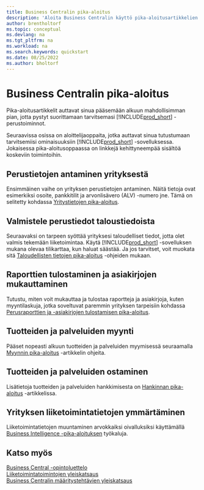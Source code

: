 ```yaml
---
title: Business Centralin pika-aloitus
description: 'Aloita Business Centralin käyttö pika-aloitusartikkelien ja vihjeiden avulla, joiden avulla voit täyttää ensimmäiset kriittiset kentät.'
author: brentholtorf
ms.topic: conceptual
ms.devlang: na
ms.tgt_pltfrm: na
ms.workload: na
ms.search.keywords: quickstart
ms.date: 08/25/2022
ms.author: bholtorf
---
```


# <a name="business-central-quick-starts"></a>Business Centralin pika-aloitus

Pika-aloitusartikkelit auttavat sinua pääsemään alkuun mahdollisimman pian, jotta pystyt suorittamaan tarvitsemasi [!INCLUDE[prod_short](includes/prod_short.md)] -perustoiminnot.

Seuraavissa osissa on aloittelijaoppaita, jotka auttavat sinua tutustumaan tarvitsemiisi ominaisuuksiin [!INCLUDE[prod_short](includes/prod_short.md)] -sovelluksessa. Jokaisessa pika-aloitusoppaassa on linkkejä kehittyneempää sisältöä koskeviin toimintoihin.

## <a name="provide-basic-information-about-your-company"></a>Perustietojen antaminen yrityksestä

Ensimmäinen vaihe on yrityksen perustietojen antaminen. Näitä tietoja ovat esimerkiksi osoite, pankkitilit ja arvonlisävero (ALV) -numero jne. Tämä on selitetty kohdassa [Yritystietojen pika-aloitus](quick-start-company-information.md).

## <a name="prepare-basic-financial-information"></a>Valmistele perustiedot taloustiedoista

Seuraavaksi on tarpeen syöttää yrityksesi taloudelliset tiedot, jotta olet valmis tekemään liiketoimintaa. Käytä [!INCLUDE[prod_short](includes/prod_short.md)] -sovelluksen mukana olevaa tilikarttaa, kun haluat säästää. Ja jos tarvitset, voit muokata sitä [Taloudellisten tietojen pika-aloitus](quick-start-financial-information.md) -ohjeiden mukaan.

<!--
## <a name="financial-basics"></a>Financial Basics

Financial Information  
(chart of accounts, but explained for non-accountants)
-->

## <a name="print-reports-and-customize-documents"></a>Raporttien tulostaminen ja asiakirjojen mukauttaminen

Tutustu, miten voit mukauttaa ja tulostaa raportteja ja asiakirjoja, kuten myyntilaskuja, jotka soveltuvat paremmin yrityksen tarpeisiin kohdassa [Perusraporttien ja -asiakirjojen tulostamisen pika-aloitus](quick-start-reports-and-documents.md).

<!-- Reports and Documents  
(final reports, but also documents - how do I style invoices to work better for me?)
-->

## <a name="sell-products-and-services"></a>Tuotteiden ja palveluiden myynti

Pääset nopeasti alkuun tuotteiden ja palveluiden myymisessä seuraamalla [Myynnin pika-aloitus](quick-start-sell-products-and-services.md) -artikkelin ohjeita.

<!--
(customer, items, things on stock or not, orders versus invoices, get paid on time, etc.)
-->

## <a name="buy-products-and-services"></a>Tuotteiden ja palveluiden ostaminen

Lisätietoja tuotteiden ja palveluiden hankkimisesta on [Hankinnan pika-aloitus](quick-start-procurement.md) -artikkelissa.  

<!--
(buy stuff, register in inventory, pay vendor)
-->

## <a name="understand-your-company-with-business-intelligence"></a>Yrityksen liiketoimintatietojen ymmärtäminen

Liiketoimintatietojen muuntaminen arvokkaiksi oivalluksiksi käyttämällä [Business Intelligence -pika-aloituksen](quick-start-business-intelligence.md) työkaluja.

<!--
Business Intelligence  
(reports)
-->

## <a name="see-also"></a>Katso myös

[Business Central -opintoluettelo](readiness/readiness-learning-catalog.md)  
[Liiketoimintatoimintojen yleiskatsaus](across-business-functionality.md)  
[Business Centralin määritystehtävien yleiskatsaus](setup.md)  
